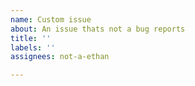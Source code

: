 ```yaml
---
name: Custom issue
about: An issue thats not a bug reports
title: ''
labels: ''
assignees: not-a-ethan

---
```




